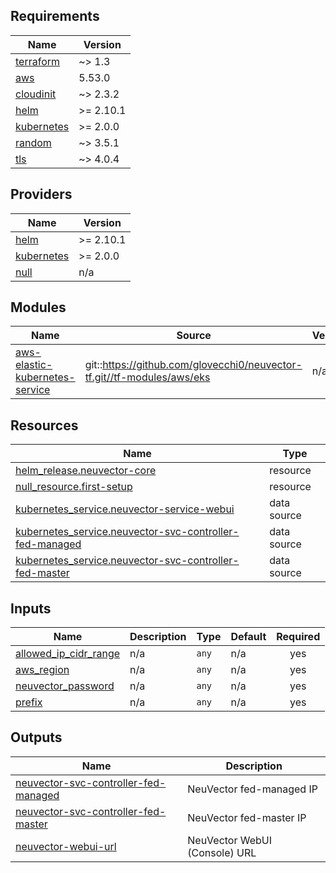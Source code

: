 ## Requirements

| Name | Version |
|------|---------|
| <a name="requirement_terraform"></a> [terraform](#requirement\_terraform) | ~> 1.3 |
| <a name="requirement_aws"></a> [aws](#requirement\_aws) | 5.53.0 |
| <a name="requirement_cloudinit"></a> [cloudinit](#requirement\_cloudinit) | ~> 2.3.2 |
| <a name="requirement_helm"></a> [helm](#requirement\_helm) | >= 2.10.1 |
| <a name="requirement_kubernetes"></a> [kubernetes](#requirement\_kubernetes) | >= 2.0.0 |
| <a name="requirement_random"></a> [random](#requirement\_random) | ~> 3.5.1 |
| <a name="requirement_tls"></a> [tls](#requirement\_tls) | ~> 4.0.4 |

## Providers

| Name | Version |
|------|---------|
| <a name="provider_helm"></a> [helm](#provider\_helm) | >= 2.10.1 |
| <a name="provider_kubernetes"></a> [kubernetes](#provider\_kubernetes) | >= 2.0.0 |
| <a name="provider_null"></a> [null](#provider\_null) | n/a |

## Modules

| Name | Source | Version |
|------|--------|---------|
| <a name="module_aws-elastic-kubernetes-service"></a> [aws-elastic-kubernetes-service](#module\_aws-elastic-kubernetes-service) | git::https://github.com/glovecchi0/neuvector-tf.git//tf-modules/aws/eks | n/a |

## Resources

| Name | Type |
|------|------|
| [helm_release.neuvector-core](https://registry.terraform.io/providers/hashicorp/helm/latest/docs/resources/release) | resource |
| [null_resource.first-setup](https://registry.terraform.io/providers/hashicorp/null/latest/docs/resources/resource) | resource |
| [kubernetes_service.neuvector-service-webui](https://registry.terraform.io/providers/hashicorp/kubernetes/latest/docs/data-sources/service) | data source |
| [kubernetes_service.neuvector-svc-controller-fed-managed](https://registry.terraform.io/providers/hashicorp/kubernetes/latest/docs/data-sources/service) | data source |
| [kubernetes_service.neuvector-svc-controller-fed-master](https://registry.terraform.io/providers/hashicorp/kubernetes/latest/docs/data-sources/service) | data source |

## Inputs

| Name | Description | Type | Default | Required |
|------|-------------|------|---------|:--------:|
| <a name="input_allowed_ip_cidr_range"></a> [allowed\_ip\_cidr\_range](#input\_allowed\_ip\_cidr\_range) | n/a | `any` | n/a | yes |
| <a name="input_aws_region"></a> [aws\_region](#input\_aws\_region) | n/a | `any` | n/a | yes |
| <a name="input_neuvector_password"></a> [neuvector\_password](#input\_neuvector\_password) | n/a | `any` | n/a | yes |
| <a name="input_prefix"></a> [prefix](#input\_prefix) | n/a | `any` | n/a | yes |

## Outputs

| Name | Description |
|------|-------------|
| <a name="output_neuvector-svc-controller-fed-managed"></a> [neuvector-svc-controller-fed-managed](#output\_neuvector-svc-controller-fed-managed) | NeuVector fed-managed IP |
| <a name="output_neuvector-svc-controller-fed-master"></a> [neuvector-svc-controller-fed-master](#output\_neuvector-svc-controller-fed-master) | NeuVector fed-master IP |
| <a name="output_neuvector-webui-url"></a> [neuvector-webui-url](#output\_neuvector-webui-url) | NeuVector WebUI (Console) URL |
